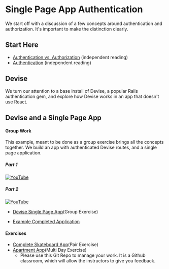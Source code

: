 # Single Page App Authentication

We start off with a discussion of a few concepts around authentication and authorization.  It's important to make the distinction clearly.

## Start Here
* [Authentication vs. Authorization](./01-authentication-vs-authorization.md) (independent reading)
* [Authentication](./02-authentication.md) (independent reading)

## Devise
We turn our attention to a base install of Devise, a popular Rails authentication gem, and explore how Devise works in an app that doesn't use React.

## Devise and a Single Page App

#### Group Work
This example, meant to be done as a group exercise brings all the concepts together.  We build an app with authenticated Devise routes, and a single page application.


##### Part 1
[![YouTube](http://img.youtube.com/vi/ypXAYSn4PqY/0.jpg)](https://www.youtube.com/watch?v=ypXAYSn4PqY)

##### Part 2
[![YouTube](http://img.youtube.com/vi/wUT5PWS6itI/0.jpg)](https://www.youtube.com/watch?v=wUT5PWS6itI)

* [Devise Single Page App](../03_devise_and_react_together.md)(Group Exercise)

* [Example Completed Application](https://github.com/LEARNAcademy/devise_and_react_example)

#### Exercises

* [Complete Skateboard App](https://github.com/LEARNAcademy/devise-with-single-page-app-pair)(Pair Exercise)
* [Apartment App](https://classroom.github.com/a/2j-YvRO4)(Multi Day Exercise)
  - Please use this Git Repo to manage your work.  It is a Github classroom, which will allow the instructors to give you feedback.
